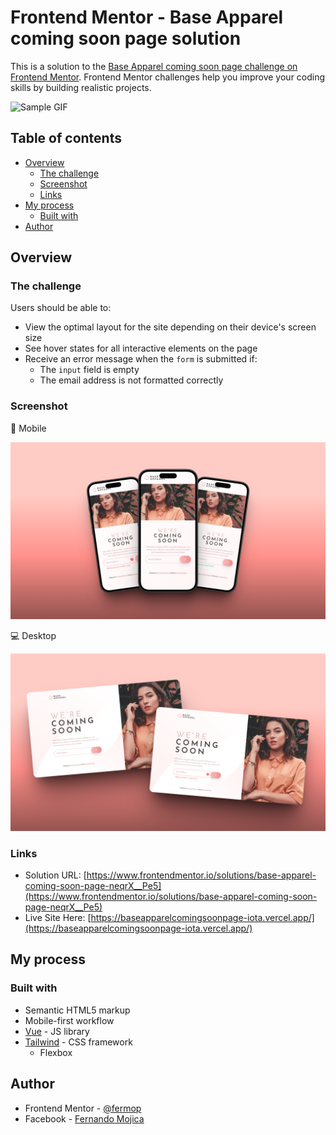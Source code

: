# Frontend Mentor - Base Apparel coming soon page solution

This is a solution to the [Base Apparel coming soon page challenge on Frontend Mentor](https://www.frontendmentor.io/challenges/base-apparel-coming-soon-page-5d46b47f8db8a7063f9331a0). Frontend Mentor challenges help you improve your coding skills by building realistic projects.

![Sample GIF](https://github.com/fermop/frontend_mentor-assets/blob/main/newbie/base_apparel_coming_soon_page/sample.gif?raw=true)

## Table of contents

- [Overview](#overview)
  - [The challenge](#the-challenge)
  - [Screenshot](#screenshot)
  - [Links](#links)
- [My process](#my-process)
  - [Built with](#built-with)
- [Author](#author)

## Overview

### The challenge

Users should be able to:

- View the optimal layout for the site depending on their device's screen size
- See hover states for all interactive elements on the page
- Receive an error message when the `form` is submitted if:
  - The `input` field is empty
  - The email address is not formatted correctly

### Screenshot

📱 Mobile

![Mobile](https://github.com/fermop/frontend_mentor-assets/blob/main/newbie/base_apparel_coming_soon_page/mobile.png?raw=true)

💻 Desktop

![Desktop](https://github.com/fermop/frontend_mentor-assets/blob/main/newbie/base_apparel_coming_soon_page/desktop.png?raw=true)

### Links

- Solution URL: [https://www.frontendmentor.io/solutions/base-apparel-coming-soon-page-neqrX__Pe5](https://www.frontendmentor.io/solutions/base-apparel-coming-soon-page-neqrX__Pe5)
- Live Site Here: [https://baseapparelcomingsoonpage-iota.vercel.app/](https://baseapparelcomingsoonpage-iota.vercel.app/)

## My process

### Built with

- Semantic HTML5 markup
- Mobile-first workflow
- [Vue](https://vuejs.org/) - JS library
- [Tailwind](https://tailwindcss.com/) - CSS framework
  - Flexbox

## Author

- Frontend Mentor - [@fermop](https://www.frontendmentor.io/profile/fermop)
- Facebook - [Fernando Mojica](https://www.facebook.com/fernando.mojica.758737/)
